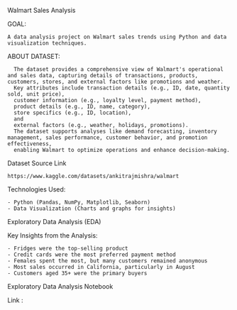 Walmart Sales Analysis


GOAL:

    A data analysis project on Walmart sales trends using Python and data visualization techniques.
    
ABOUT DATASET:

      The dataset provides a comprehensive view of Walmart's operational and sales data, capturing details of transactions, products, customers, stores, and external factors like promotions and weather. 
      Key attributes include transaction details (e.g., ID, date, quantity sold, unit price), 
      customer information (e.g., loyalty level, payment method), 
      product details (e.g., ID, name, category), 
      store specifics (e.g., ID, location),
      and 
      external factors (e.g., weather, holidays, promotions). 
      The dataset supports analyses like demand forecasting, inventory management, sales performance, customer behavior, and promotion effectiveness, 
      enabling Walmart to optimize operations and enhance decision-making.
      
   
   Dataset Source Link  
  
    https://www.kaggle.com/datasets/ankitrajmishra/walmart


Technologies Used:

    - Python (Pandas, NumPy, Matplotlib, Seaborn)
    - Data Visualization (Charts and graphs for insights)
    
Exploratory Data Analysis (EDA)

 Key Insights from the Analysis:
 
    - Fridges were the top-selling product
    - Credit cards were the most preferred payment method
    - Females spent the most, but many customers remained anonymous
    - Most sales occurred in California, particularly in August
    - Customers aged 35+ were the primary buyers


Exploratory Data Analysis Notebook


Link : 

